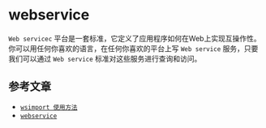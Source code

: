 # webservice

`Web servicec` 平台是一套标准，它定义了应用程序如何在Web上实现互操作性。你可以用任何你喜欢的语言，在任何你喜欢的平台上写 `Web service` 服务，只要我们可以通过 `Web service` 标准对这些服务进行查询和访问。



## 参考文章

- [`wsimport 使用方法`](https://www.cnblogs.com/yjbjingcha/p/7210536.html)
- [`webservice`](https://www.cnblogs.com/xingkongcanghai/p/15029460.html)
